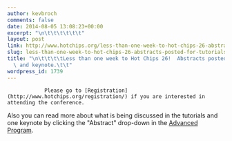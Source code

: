 ```yaml
---
author: kevbroch
comments: false
date: 2014-08-05 13:08:23+00:00
excerpt: "\n\t\t\t\t\t\t"
layout: post
link: http://www.hotchips.org/less-than-one-week-to-hot-chips-26-abstracts-posted-for-tutorials-and-keynote/
slug: less-than-one-week-to-hot-chips-26-abstracts-posted-for-tutorials-and-keynote
title: "\n\t\t\t\tLess than one week to Hot Chips 26!  Abstracts posted for tutorials\
  \ and keynote.\t\t"
wordpress_id: 1739
---
```



				Please go to [Registration](http://www.hotchips.org/registration/) if you are interested in attending the conference.

Also you can read more about what is being discussed in the tutorials and one keynote by clicking the "Abstract" drop-down in the [Advanced Program](http://www.hotchips.org/).		
